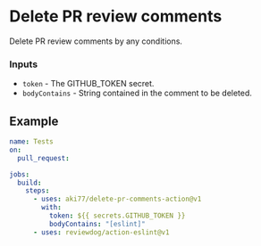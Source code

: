 # Delete PR review comments

Delete PR review comments by any conditions.

### Inputs

- `token` - The GITHUB_TOKEN secret.
- `bodyContains` - String contained in the comment to be deleted.

## Example

```yaml
name: Tests
on:
  pull_request:

jobs:
  build:
    steps:
      - uses: aki77/delete-pr-comments-action@v1
        with:
          token: ${{ secrets.GITHUB_TOKEN }}
          bodyContains: "[eslint]"
      - uses: reviewdog/action-eslint@v1
```
